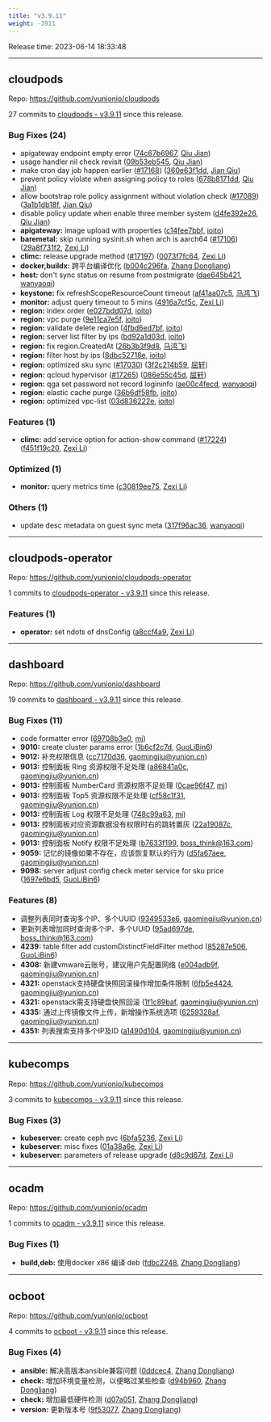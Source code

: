 ```yaml
---
title: "v3.9.11"
weight: -3911
---
```


Release time: 2023-06-14 18:33:48

-----

## cloudpods

Repo: https://github.com/yunionio/cloudpods

27 commits to [cloudpods - v3.9.11] since this release.

### Bug Fixes (24)
- apigateway endpoint empty error ([74c67b6967](https://github.com/yunionio/cloudpods/commit/74c67b69678c758038bfa3b23f1ea99e44645f9f), [Qiu Jian](mailto:qiujian@yunionyun.com))
- usage handler nil check revisit ([09b53eb545](https://github.com/yunionio/cloudpods/commit/09b53eb54566affb33371ea08dddc6d7317daccb), [Qiu Jian](mailto:qiujian@yunionyun.com))
- make cron day job happen earlier ([#17168](https://github.com/yunionio/cloudpods/issues/17168)) ([360e63f1dd](https://github.com/yunionio/cloudpods/commit/360e63f1ddf27d7f654e4ddd64620151c79301a1), [Jian Qiu](mailto:swordqiu@gmail.com))
- prevent policy violate when assigning policy to roles ([678b8171dd](https://github.com/yunionio/cloudpods/commit/678b8171dd45b516fa6d96f32890274f11a06dea), [Qiu Jian](mailto:qiujian@yunionyun.com))
- allow bootstrap role policy assignment without violation check ([#17089](https://github.com/yunionio/cloudpods/issues/17089)) ([3a1b1db18f](https://github.com/yunionio/cloudpods/commit/3a1b1db18f50d20080bba1ee1fa43186fc826c76), [Jian Qiu](mailto:swordqiu@gmail.com))
- disable policy update when enable three member system ([d4fe392e26](https://github.com/yunionio/cloudpods/commit/d4fe392e26a946d7def7f0ba9068ac3578e2fe14), [Qiu Jian](mailto:qiujian@yunionyun.com))
- **apigateway:** image upload with properties ([c14fee7bbf](https://github.com/yunionio/cloudpods/commit/c14fee7bbff132e7b36d4bea38dc9f1afe899564), [ioito](mailto:qu_xuan@icloud.com))
- **baremetal:** skip running sysinit.sh when arch is aarch64 ([#17106](https://github.com/yunionio/cloudpods/issues/17106)) ([29a8f731f2](https://github.com/yunionio/cloudpods/commit/29a8f731f20bd84272604ca18d850e510f933e65), [Zexi Li](mailto:zexi.li@icloud.com))
- **climc:** release upgrade method ([#17197](https://github.com/yunionio/cloudpods/issues/17197)) ([0073f7fc64](https://github.com/yunionio/cloudpods/commit/0073f7fc64c8e9af500b5afc36383a6997bf2ad7), [Zexi Li](mailto:zexi.li@icloud.com))
- **docker,buildx:** 跨平台编译优化 ([b004c296fa](https://github.com/yunionio/cloudpods/commit/b004c296fa597fc6295002c79915ceb06a22e4bb), [Zhang Dongliang](mailto:zhangdongliang@yunion.cn))
- **host:** don't sync status on resume from postmigrate ([dae645b421](https://github.com/yunionio/cloudpods/commit/dae645b42164c60798f8d7323162e15f63699b5a), [wanyaoqi](mailto:d3lx.yq@gmail.com))
- **keystone:** fix refreshScopeResourceCount timeout ([af41aa07c5](https://github.com/yunionio/cloudpods/commit/af41aa07c5842f05d0d46d5c37657d660d7d0dfc), [马鸿飞](mailto:mahongfei@yunion.cn))
- **monitor:** adjust query timeout to 5 mins ([4916a7cf5c](https://github.com/yunionio/cloudpods/commit/4916a7cf5c4a3fa059edf2142da99672ad75d661), [Zexi Li](mailto:zexi.li@icloud.com))
- **region:** index order ([e027bdd07d](https://github.com/yunionio/cloudpods/commit/e027bdd07df1a122cba2c82e30319d871064d9ca), [ioito](mailto:qu_xuan@icloud.com))
- **region:** vpc purge ([9e11ca7e5f](https://github.com/yunionio/cloudpods/commit/9e11ca7e5fb1cf3308e4172f397b121e8f750c94), [ioito](mailto:qu_xuan@icloud.com))
- **region:** validate delete region ([4fbd6ed7bf](https://github.com/yunionio/cloudpods/commit/4fbd6ed7bf98f9b2b18790b05509a805c5a3172c), [ioito](mailto:qu_xuan@icloud.com))
- **region:** server list filter by ips ([bd92a1d03d](https://github.com/yunionio/cloudpods/commit/bd92a1d03d853d8983e577777277bce9fd503da7), [ioito](mailto:qu_xuan@icloud.com))
- **region:** fix region.CreatedAt ([26b3b3f9d8](https://github.com/yunionio/cloudpods/commit/26b3b3f9d83527e3464f2d45c8f322e0a8f6b1cf), [马鸿飞](mailto:mahongfei@yunion.cn))
- **region:** filter host by ips ([8dbc52718e](https://github.com/yunionio/cloudpods/commit/8dbc52718e792eec168b0fd616e058013e79a9ba), [ioito](mailto:qu_xuan@icloud.com))
- **region:** optimized sku sync ([#17030](https://github.com/yunionio/cloudpods/issues/17030)) ([3f2c214b59](https://github.com/yunionio/cloudpods/commit/3f2c214b594c4078a0e0c0c8d19d61854fc719ac), [屈轩](mailto:qu_xuan@icloud.com))
- **region:** qcloud hypervisor ([#17265](https://github.com/yunionio/cloudpods/issues/17265)) ([086e55c45d](https://github.com/yunionio/cloudpods/commit/086e55c45d3a1e64c0f288be4b42c10422d6a9e4), [屈轩](mailto:qu_xuan@icloud.com))
- **region:** qga set password not record logininfo ([ae00c4fecd](https://github.com/yunionio/cloudpods/commit/ae00c4fecd365bb0faf0c92c43d8bf82dcfa709f), [wanyaoqi](mailto:d3lx.yq@gmail.com))
- **region:** elastic cache purge ([36b6df58fb](https://github.com/yunionio/cloudpods/commit/36b6df58fb678b9cbd91f89d10830251c01d3183), [ioito](mailto:qu_xuan@icloud.com))
- **region:** optimized vpc-list ([03d836222e](https://github.com/yunionio/cloudpods/commit/03d836222e0c755ee36aa08999c113267f10b284), [ioito](mailto:qu_xuan@icloud.com))

### Features (1)
- **climc:** add service option for action-show command ([#17224](https://github.com/yunionio/cloudpods/issues/17224)) ([f451f19c20](https://github.com/yunionio/cloudpods/commit/f451f19c200db460f07c7bb48326d5fb73c1fa8e), [Zexi Li](mailto:zexi.li@icloud.com))

### Optimized (1)
- **monitor:** query metrics time ([c30819ee75](https://github.com/yunionio/cloudpods/commit/c30819ee7506fefdb499e2286913e552b4a041e7), [Zexi Li](mailto:zexi.li@icloud.com))

### Others (1)
- update desc metadata on guest sync meta ([317f96ac36](https://github.com/yunionio/cloudpods/commit/317f96ac362ca6282128046960e1dc931d68b74f), [wanyaoqi](mailto:d3lx.yq@gmail.com))

[cloudpods - v3.9.11]: https://github.com/yunionio/cloudpods/compare/v3.9.10...v3.9.11
-----

## cloudpods-operator

Repo: https://github.com/yunionio/cloudpods-operator

1 commits to [cloudpods-operator - v3.9.11] since this release.

### Features (1)
- **operator:** set ndots of dnsConfig ([a8ccf4a9](https://github.com/yunionio/cloudpods-operator/commit/a8ccf4a9a7dea53aaa4679d595db0d5d35405e97), [Zexi Li](mailto:zexi.li@icloud.com))

[cloudpods-operator - v3.9.11]: https://github.com/yunionio/cloudpods-operator/compare/v3.9.10...v3.9.11
-----

## dashboard

Repo: https://github.com/yunionio/dashboard

19 commits to [dashboard - v3.9.11] since this release.

### Bug Fixes (11)
- code formatter error ([69708b3e0](https://github.com/yunionio/dashboard/commit/69708b3e0ce7ef2123df43036025aed8618be745), [mj](mailto:boss_think@163.com))
- **9010:** create cluster params error ([1b6cf2c7d](https://github.com/yunionio/dashboard/commit/1b6cf2c7d5a65e0dfc51d4cfa37c66926cb23d55), [GuoLiBin6](mailto:glbin533@163.com))
- **9012:** 补充权限信息 ([cc7170d36](https://github.com/yunionio/dashboard/commit/cc7170d36780c11ba20bb5e7b38a01bee2b83f16), [gaomingjiu@yunion.cn](mailto:gaomingjiu@yunion.cn))
- **9013:** 控制面板 Ring 资源权限不足处理 ([a86841a0c](https://github.com/yunionio/dashboard/commit/a86841a0c966e5f17ffaa5d25cd805e43f414dc1), [gaomingjiu@yunion.cn](mailto:gaomingjiu@yunion.cn))
- **9013:** 控制面板 NumberCard 资源权限不足处理 ([0cae96f47](https://github.com/yunionio/dashboard/commit/0cae96f471b194cf104320ee724bef249199eb6b), [mj](mailto:boss_think@163.com))
- **9013:** 控制面板 Top5 资源权限不足处理 ([cf58c1f31](https://github.com/yunionio/dashboard/commit/cf58c1f31e4964af071c54a08c3589e4d0222b7e), [gaomingjiu@yunion.cn](mailto:gaomingjiu@yunion.cn))
- **9013:** 控制面板 Log 权限不足处理 ([748c99a63](https://github.com/yunionio/dashboard/commit/748c99a63c2f206e7fd37cfdf04ff0312f748e06), [mj](mailto:boss_think@163.com))
- **9013:** 控制面板对应资源数据没有权限时右的跳转置灰 ([22a19087c](https://github.com/yunionio/dashboard/commit/22a19087c3d526e4a233c01165e01db3e7c83a83), [gaomingjiu@yunion.cn](mailto:gaomingjiu@yunion.cn))
- **9013:** 控制面板 Notify 权限不足处理 ([b7633f199](https://github.com/yunionio/dashboard/commit/b7633f1994f181df6cc8a758942257d8ba594aca), [boss_think@163.com](mailto:boss_think@163.com))
- **9059:** 记忆的镜像如果不存在，应该恢复默认的行为 ([d5fa67aee](https://github.com/yunionio/dashboard/commit/d5fa67aee1ae0d5dbe00d0ecf1665a34fa9159b2), [gaomingjiu@yunion.cn](mailto:gaomingjiu@yunion.cn))
- **9098:** server adjust config check meter service for sku price ([1697e6bd5](https://github.com/yunionio/dashboard/commit/1697e6bd524b81e4b45596a0caf5949dee1cde52), [GuoLiBin6](mailto:glbin533@163.com))

### Features (8)
- 调整列表同时查询多个IP、多个UUID ([9349533e6](https://github.com/yunionio/dashboard/commit/9349533e608d9b7104d2ef40aa02bbf04991fe7e), [gaomingjiu@yunion.cn](mailto:gaomingjiu@yunion.cn))
- 更新列表增加同时查询多个IP、多个UUID ([95ad697de](https://github.com/yunionio/dashboard/commit/95ad697deb83d8af4e3e20f6fab5f083343c08b1), [boss_think@163.com](mailto:boss_think@163.com))
- **4239:** table filter add customDistinctFieldFilter method ([85287e506](https://github.com/yunionio/dashboard/commit/85287e506aa3949e2f8894250ab8763d2767b5f6), [GuoLiBin6](mailto:glbin533@163.com))
- **4308:** 新建vmware云账号，建议用户先配置网络 ([e004adb9f](https://github.com/yunionio/dashboard/commit/e004adb9fd43d4a50d1de2efb64b093b28700f6d), [gaomingjiu@yunion.cn](mailto:gaomingjiu@yunion.cn))
- **4321:** openstack支持硬盘快照回滚操作增加条件限制 ([6fb5e4424](https://github.com/yunionio/dashboard/commit/6fb5e442483eaa7afb9c523bf5f2e76d5c127127), [gaomingjiu@yunion.cn](mailto:gaomingjiu@yunion.cn))
- **4321:** openstack需支持硬盘快照回滚 ([1f1c89baf](https://github.com/yunionio/dashboard/commit/1f1c89baf71e6d089ad2171a3751e009f51b7710), [gaomingjiu@yunion.cn](mailto:gaomingjiu@yunion.cn))
- **4335:** 通过上传镜像文件上传，新增操作系统选项 ([6259328af](https://github.com/yunionio/dashboard/commit/6259328af1190eb3902a2c6d7f9a872584bfea4d), [gaomingjiu@yunion.cn](mailto:gaomingjiu@yunion.cn))
- **4351:** 列表搜索支持多个IP及ID ([a1490d104](https://github.com/yunionio/dashboard/commit/a1490d10495176c3af4ceb0b27b02fc5ad65328e), [gaomingjiu@yunion.cn](mailto:gaomingjiu@yunion.cn))

[dashboard - v3.9.11]: https://github.com/yunionio/dashboard/compare/v3.9.10...v3.9.11
-----

## kubecomps

Repo: https://github.com/yunionio/kubecomps

3 commits to [kubecomps - v3.9.11] since this release.

### Bug Fixes (3)
- **kubeserver:** create ceph pvc ([6bfa5236](https://github.com/yunionio/kubecomps/commit/6bfa5236a629529ba108943d070aeb24f04f9f9f), [Zexi Li](mailto:zexi.li@icloud.com))
- **kubeserver:** misc fixes ([01a38a6e](https://github.com/yunionio/kubecomps/commit/01a38a6efee12edee90b055fe4ff377c0f5b237a), [Zexi Li](mailto:zexi.li@icloud.com))
- **kubeserver:** parameters of release upgrade ([d8c9d67d](https://github.com/yunionio/kubecomps/commit/d8c9d67d731ef046ceba09b77064659f51a9334a), [Zexi Li](mailto:zexi.li@icloud.com))

[kubecomps - v3.9.11]: https://github.com/yunionio/kubecomps/compare/v3.9.10...v3.9.11
-----

## ocadm

Repo: https://github.com/yunionio/ocadm

1 commits to [ocadm - v3.9.11] since this release.

### Bug Fixes (1)
- **build,deb:** 使用docker x86 编译 deb ([fdbc2248](https://github.com/yunionio/ocadm/commit/fdbc224844af293b6c3de223c9ccfd4461742e83), [Zhang Dongliang](mailto:zhangdongliang@yunion.cn))

[ocadm - v3.9.11]: https://github.com/yunionio/ocadm/compare/v3.9.10...v3.9.11
-----

## ocboot

Repo: https://github.com/yunionio/ocboot

4 commits to [ocboot - v3.9.11] since this release.

### Bug Fixes (4)
- **ansible:** 解决高版本ansible兼容问题 ([0ddcec4](https://github.com/yunionio/ocboo/commit/0ddcec440999ecf51f9bd54a0b2b19fb39337715), [Zhang Dongliang](mailto:zhangdongliang@yunion.cn))
- **check:** 增加环境变量检测，以便略过某些检查 ([d94b960](https://github.com/yunionio/ocboo/commit/d94b9609bccca183356880436d04010ff6da52c1), [Zhang Dongliang](mailto:zhangdongliang@yunion.cn))
- **check:** 增加最低硬件检测 ([d07a051](https://github.com/yunionio/ocboo/commit/d07a051b5326887cfd976a9dda040a51d34c30d7), [Zhang Dongliang](mailto:zhangdongliang@yunion.cn))
- **version:** 更新版本号 ([9f53077](https://github.com/yunionio/ocboo/commit/9f53077de2c87edc133682ead81a19c2747f1b00), [Zhang Dongliang](mailto:zhangdongliang@yunion.cn))

[ocboot - v3.9.11]: https://github.com/yunionio/ocboot/compare/v3.9.10...v3.9.11
